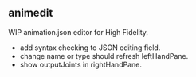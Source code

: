 animedit
-------------

WIP animation.json editor for High Fidelity.

* add syntax checking to JSON editing field.
* change name or type should refresh leftHandPane.
* show outputJoints in rightHandPane.



